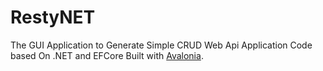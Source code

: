 # RestyNET
The GUI Application to Generate Simple CRUD Web Api Application Code based On .NET and EFCore
Built with [Avalonia](http://avaloniaui.net/).
